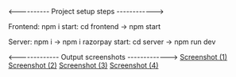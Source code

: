 
<---------- Project setup steps ------------>

Frontend: npm i
start: cd frontend -> npm start

Server: npm i -> npm i razorpay
start: cd server -> npm run dev





<------------- Output screenshots ------------->
[Screenshot (1)](https://github.com/sagarxjadhav/PaymentGetway/assets/93977940/2ff15329-a0b9-4d8e-ba28-9946e9cac42c)
[Screenshot (2)](https://github.com/sagarxjadhav/PaymentGetway/assets/93977940/18af1adb-8361-4cc6-ab1f-7bc3e78c8edc)
[Screenshot (3)](https://github.com/sagarxjadhav/PaymentGetway/assets/93977940/2026cb77-15ae-421a-a6b1-8ace8c277ecb)
[Screenshot (4)](https://github.com/sagarxjadhav/PaymentGetway/assets/93977940/ff9961e0-3463-49b8-b879-ebd66ad2396d)
